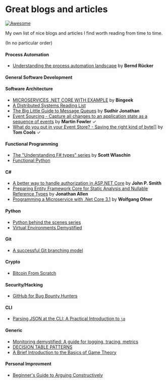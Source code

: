 # Great blogs and articles
[![Awesome](https://cdn.rawgit.com/sindresorhus/awesome/d7305f38d29fed78fa85652e3a63e154dd8e8829/media/badge.svg)](https://github.com/sindresorhus/awesome)

My own list of nice blogs and articles I find worth reading from time to time.

(In no particular order)

#### Process Automation

* [Understanding the process automation landscape](https://blog.bernd-ruecker.com/understanding-the-process-automation-landscape-9406fe019d93) by **Bernd Rücker**

#### General Software Development

#### Software Architecture

* [MICROSERVICES .NET CORE WITH EXAMPLE](https://medium.com/@bingeek/microservices-net-core-with-example-c4330bca148a) by **Bingeek**
* [A Distributed Systems Reading List](https://dancres.github.io/Pages/)
* [The Big Little Guide to Message Queues](https://sudhir.io/the-big-little-guide-to-message-queues/) by **Sudhir Jonathan**
* [Event Sourcing - Capture all changes to an application state as a sequence of events](https://martinfowler.com/eaaDev/EventSourcing.html) by **Martin Fowler** &#10003;
* [What do you put in your Event Store? - Saving the right kind of byte[]](https://tomcools.be/post/dec-2018-event-format-eventstore/) by **Tom Cools** &#10003;

#### Functional Programming

* [The "Understanding F# types" series](https://fsharpforfunandprofit.com/series/understanding-fsharp-types.html) by **Scott Wlaschin**
* [Functional Python](https://github.com/sfermigier/awesome-functional-python)

#### C#

* [A better way to handle authorization in ASP.NET Core](https://www.thereformedprogrammer.net/a-better-way-to-handle-authorization-in-asp-net-core/) by **John P. Smith**
* [Preparing Entity Framework Core for Static Analysis and Nullable Reference Types](https://www.infoq.com/articles/EF-Core-Nullable-Reference-Types/) by **Jonathan Allen**
* [Programming a Microservice with .Net Core 3.1](https://www.programmingwithwolfgang.com/programming-microservices-net-core-3-1/) by **Wolfgang Ofner**


#### Python

* [Python behind the scenes series](https://tenthousandmeters.com/tag/python-behind-the-scenes/)
* [Virtual Environments Demystified](https://meribold.org/python/2018/02/13/virtual-environments-9487/)

#### Git

* [A successful Git branching model](https://nvie.com/posts/a-successful-git-branching-model/)

#### Crypto

* [Bitcoin From Scratch](https://monokh.com/posts/bitcoin-from-scratch-part-1)

#### Security/Hacking

* [GitHub for Bug Bounty Hunters](https://gist.github.com/EdOverflow/922549f610b258f459b219a32f92d10b)

#### CLI

* [Parsing JSON at the CLI: A Practical Introduction to `jq`](https://sequoia.makes.software/parsing-json-at-the-cli-a-practical-introduction-to-jq-and-more/)

#### Generic

* [Monitoring demystified: A guide for logging, tracing, metrics](https://techbeacon.com/enterprise-it/monitoring-demystified-guide-logging-tracing-metrics)
* [DECISION TABLE PATTERNS](https://www.hillelwayne.com/post/decision-table-patterns/)
* [A Brief Introduction to the Basics of Game Theory](https://papers.ssrn.com/sol3/papers.cfm?abstract_id=1968579)

#### Personal Improvment

* [Beginner's Guide to Arguing Constructively](http://liamrosen.com/arguments.html)
